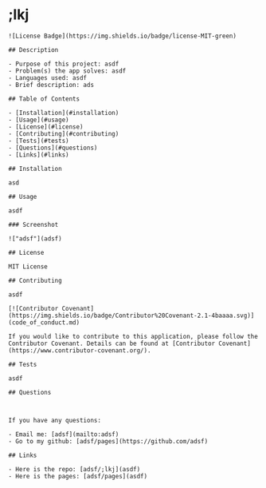 # ;lkj

    ![License Badge](https://img.shields.io/badge/license-MIT-green)
    
    ## Description
    
    - Purpose of this project: asdf
    - Problem(s) the app solves: asdf
    - Languages used: asdf
    - Brief description: ads
    
    ## Table of Contents
    
    - [Installation](#installation)
    - [Usage](#usage)
    - [License](#license)
    - [Contributing](#contributing)
    - [Tests](#tests)
    - [Questions](#questions)
    - [Links](#links)
    
    ## Installation

    asd
    
    ## Usage

    asdf
    
    ### Screenshot
    
    !["adsf"](adsf)
    
    ## License

    MIT License
    
    ## Contributing

    asdf
    
    [![Contributor Covenant](https://img.shields.io/badge/Contributor%20Covenant-2.1-4baaaa.svg)](code_of_conduct.md)
    
    If you would like to contribute to this application, please follow the Contributor Covenant. Details can be found at [Contributor Covenant](https://www.contributor-covenant.org/).
    
    ## Tests

    asdf
    
    ## Questions


    
    If you have any questions:
    
    - Email me: [adsf](mailto:adsf)
    - Go to my github: [adsf/pages](https://github.com/adsf)
    
    ## Links
    
    - Here is the repo: [adsf/;lkj](asdf)
    - Here is the pages: [adsf/pages](asdf)
    